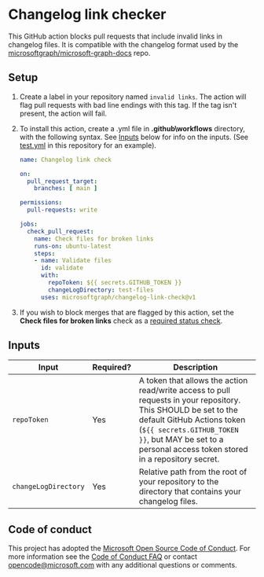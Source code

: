 # Changelog link checker

This GitHub action blocks pull requests that include invalid links in changelog files. It is compatible with the changelog format used by the [microsoftgraph/microsoft-graph-docs](https://github.com/microsoftgraph/microsoft-graph-docs) repo.

## Setup

1. Create a label in your repository named `invalid links`. The action will flag pull requests with bad line endings with this tag. If the tag isn't present, the action will fail.

1. To install this action, create a .yml file in **.github\workflows** directory, with the following syntax. See [Inputs](#inputs) below for info on the inputs. (See [test.yml](.github\workflows\test.yml) in this repository for an example).

    ```yml
    name: Changelog link check

    on:
      pull_request_target:
        branches: [ main ]

    permissions:
      pull-requests: write

    jobs:
      check_pull_request:
        name: Check files for broken links
        runs-on: ubuntu-latest
        steps:
        - name: Validate files
          id: validate
          with:
            repoToken: ${{ secrets.GITHUB_TOKEN }}
            changeLogDirectory: test-files
          uses: microsoftgraph/changelog-link-check@v1
    ```

1. If you wish to block merges that are flagged by this action, set the **Check files for broken links** check as a [required status check](https://docs.github.com/en/repositories/configuring-branches-and-merges-in-your-repository/defining-the-mergeability-of-pull-requests/about-protected-branches#require-status-checks-before-merging).

## Inputs

| Input                | Required? | Description                                                            |
|----------------------|-----------|------------------------------------------------------------------------|
| `repoToken`          | Yes       | A token that allows the action read/write access to pull requests in your repository. This SHOULD be set to the default GitHub Actions token (`${{ secrets.GITHUB_TOKEN }}`, but MAY be set to a personal access token stored in a repository secret. |
| `changeLogDirectory` | Yes       | Relative path from the root of your repository to the directory that contains your changelog files. |

## Code of conduct

This project has adopted the [Microsoft Open Source Code of Conduct](https://opensource.microsoft.com/codeofconduct/). For more information see the [Code of Conduct FAQ](https://opensource.microsoft.com/codeofconduct/faq/) or contact [opencode@microsoft.com](mailto:opencode@microsoft.com) with any additional questions or comments.
